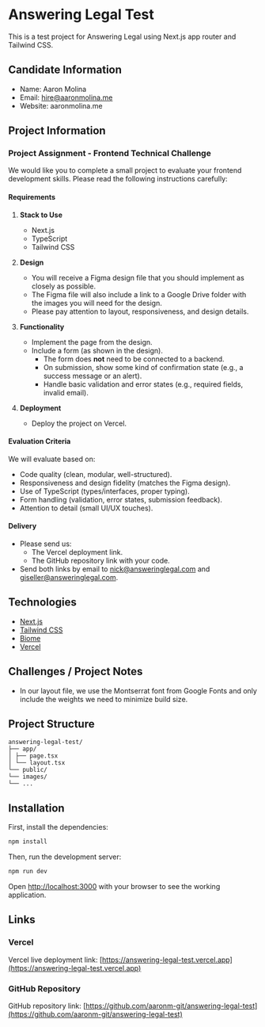 # Answering Legal Test

This is a test project for Answering Legal using Next.js app router and Tailwind CSS.

## Candidate Information

- Name: Aaron Molina
- Email: hire@aaronmolina.me
- Website: aaronmolina.me

## Project Information

### Project Assignment - Frontend Technical Challenge

We would like you to complete a small project to evaluate your frontend development skills. Please read the following instructions carefully:

#### Requirements

1. **Stack to Use**
   - Next.js
   - TypeScript
   - Tailwind CSS

2. **Design**
   - You will receive a Figma design file that you should implement as closely as possible.
   - The Figma file will also include a link to a Google Drive folder with the images you will need for the design.
   - Please pay attention to layout, responsiveness, and design details.

3. **Functionality**
   - Implement the page from the design.
   - Include a form (as shown in the design).
     - The form does **not** need to be connected to a backend.
     - On submission, show some kind of confirmation state (e.g., a success message or an alert).
     - Handle basic validation and error states (e.g., required fields, invalid email).

4. **Deployment**
   - Deploy the project on Vercel.

#### Evaluation Criteria

We will evaluate based on:

- Code quality (clean, modular, well-structured).
- Responsiveness and design fidelity (matches the Figma design).
- Use of TypeScript (types/interfaces, proper typing).
- Form handling (validation, error states, submission feedback).
- Attention to detail (small UI/UX touches).

#### Delivery

- Please send us:
  - The Vercel deployment link.
  - The GitHub repository link with your code.
- Send both links by email to nick@answeringlegal.com and giseller@answeringlegal.com.

## Technologies

- [Next.js](https://nextjs.org)
- [Tailwind CSS](https://tailwindcss.com)
- [Biome](https://biomejs.dev)
- [Vercel](https://vercel.com)

## Challenges / Project Notes

- In our layout file, we use the Montserrat font from Google Fonts and only include the weights we need to minimize build size.

## Project Structure

```
answering-legal-test/
├── app/
│ ├── page.tsx
│ └── layout.tsx
└── public/
└── images/
└── ...
```

## Installation

First, install the dependencies:

```bash
npm install
```

Then, run the development server:

```bash
npm run dev
```

Open [http://localhost:3000](http://localhost:3000) with your browser to see the working application.

## Links

### Vercel

Vercel live deployment link:
[https://answering-legal-test.vercel.app](https://answering-legal-test.vercel.app)

### GitHub Repository

GitHub repository link:
[https://github.com/aaronm-git/answering-legal-test](https://github.com/aaronm-git/answering-legal-test)
